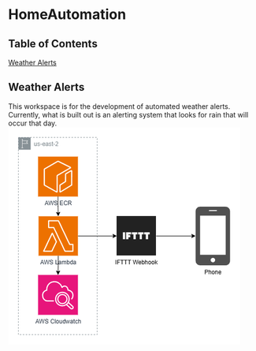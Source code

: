 # HomeAutomation

## Table of Contents
[Weather Alerts](Weather-Alerts)

## Weather Alerts
This workspace is for the development of automated weather alerts. Currently, what is built out is an alerting system that looks for rain that will occur that day. 
![alt text](diagrams/weather_alerts.drawio.png)